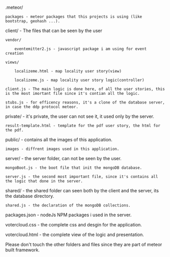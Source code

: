 .meteor/

	packages - meteor packages that this projects is using (like bootstrap, geohash ...).

client/ - The files that can be seen by the user
	
	vendor/
	
		eventemitter2.js - javascript package i am using for event creation
	
	views/
	
		localizeme.html - map locality user story(view)
	
		localizeme.js - map locality user story logic(controller)
	
	client.js - The main logic is done here, of all the user stories, this is the most imortant file since it's contian all the logic.
	
	stubs.js - for efficency reasons, it's a clone of the database server, in case the ddp protocol meteor.

private/ - it's private, the user can not see it, it used only by the server.
	
	result-template.html - template for the pdf user story, the html for the pdf.

public/ - contains all the images of this application.
	
	images - diffrent images used in this application.

server/ - the server folder, can not be seen by the user.
	
	mongoBoot.js - the boot file that init the mongoDB database.
	
	server.js - the second most important file, since it's contains all the logic that done in the server.

shared/ - the shared folder can seen both by the client and the server, its the database directory.

	shared.js - the declaration of the mongoDB collections.

packages.json - nodeJs NPM packages i used in the server.

votercloud.css - the complete css and desgin for the application.

votercloud.html - the complete view of the logic and presentation.

Please don't touch the other folders and files since they are part of meteor built framework.
